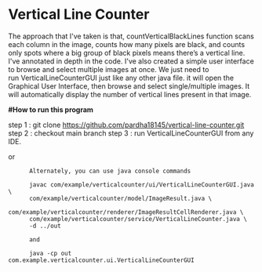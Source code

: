 # Vertical Line Counter

The approach that I've taken is that, countVerticalBlackLines function scans each column in the image, counts how many pixels are black, and counts only spots where a big group of black pixels means there’s a vertical line. I've annotated in depth in the code. I've also created a simple user interface to browse and select multiple images at once. We just need to run VerticalLineCounterGUI just like any other java file. it will open the Graphical User Interface, then browse and select single/multiple images. It will automatically display the number of vertical lines present in that image. 


**#How to run this program**

step 1 : git clone https://github.com/pardha18145/vertical-line-counter.git
step 2 : checkout main branch
step 3 : run VerticalLineCounterGUI from any IDE.

or 
          
          Alternately, you can use java console commands

          javac com/example/verticalcounter/ui/VerticalLineCounterGUI.java \
          com/example/verticalcounter/model/ImageResult.java \
          com/example/verticalcounter/renderer/ImageResultCellRenderer.java \
          com/example/verticalcounter/service/VerticalLineCounter.java \
          -d ../out

          and 

          java -cp out com.example.verticalcounter.ui.VerticalLineCounterGUI

